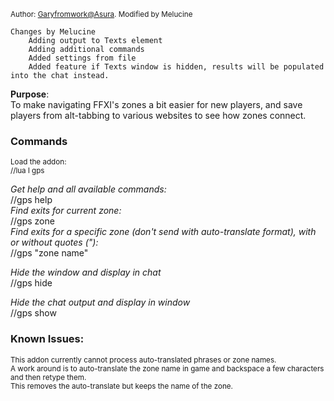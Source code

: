 <sup>Author: [Garyfromwork@Asura](https://github.com/garyfromwork/ffxi-windower/tree/master). Modified by Melucine</sup>

```
Changes by Melucine
    Adding output to Texts element
    Adding additional commands
    Added settings from file
    Added feature if Texts window is hidden, results will be populated into the chat instead.    
```



**Purpose**: <br>
To make navigating FFXI's zones a bit easier for new players, and save players
from alt-tabbing to various websites to see how zones connect.

### Commands
<sup>Load the addon:<br>
//lua l gps

*Get help and all available commands:*<br>
//gps help
<br>
*Find exits for current zone:*<br>
//gps zone
<br>
*Find exits for a specific zone (don't send with auto-translate format), with or without quotes ("):*<br>
//gps "zone name" 

*Hide the window and display in chat*<br>
//gps hide<br>
        
*Hide the chat output and display in window*<br>
//gps show</sup>
<br>
### Known Issues:
<sup>This addon currently cannot process auto-translated phrases or zone names.
<br>
A work around is to auto-translate the zone name in game and backspace a few characters and then retype them.
<br>
This removes the auto-translate but keeps the name of the zone.</sup>
